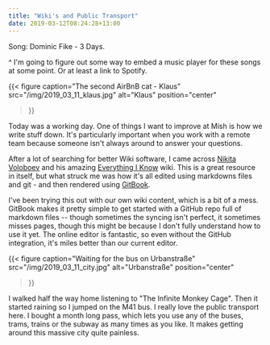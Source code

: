 ```yaml
---
title: "Wiki's and Public Transport"
date: 2019-03-12T08:24:28+13:00
---
```


Song: Dominic Fike - 3 Days.

^ I'm going to figure out some way to embed a music player for these songs at
some point. Or at least a link to Spotify. 

{{<
  figure
  caption="The second AirBnB cat - Klaus"
  src="/img/2019_03_11_klaus.jpg"
  alt="Klaus"
  position="center"
>}}

Today was a working day. One of things I want to improve at Mish is how we
write stuff down. It's particularly important when you work with a remote team
because someone isn't always around to answer your questions.

After a lot of searching for better Wiki software, I came across [Nikita
Voloboev](https://github.com/nikitavoloboev) and his amazing [Everything I
Know](https://wiki.nikitavoloboev.xyz/) wiki. This is a great resource in
itself, but what struck me was how it's all edited using markdowns files and
git - and then rendered using [GitBook](https://gitbook.com).

I've been trying this out with our own wiki content, which is a bit of a mess.
GitBook makes it pretty simple to get started with a GitHub repo full of
markdown files -- though sometimes the syncing isn't perfect, it sometimes
misses pages, though this might be because I don't fully understand how to use
it yet. The online editor is fantastic, so even without the GitHub integration,
it's miles better than our current editor.

{{<
  figure
  caption="Waiting for the bus on Urbanstraße"
  src="/img/2019_03_11_city.jpg"
  alt="Urbanstraße"
  position="center"
>}}

I walked half the way home listening to "The Infinite Monkey Cage". Then it
started raining so I jumped on the M41 bus. I really love the public transport
here. I bought a month long pass, which lets you use any of the buses, trams,
trains or the subway as many times as you like. It makes getting around this
massive city quite painless.

